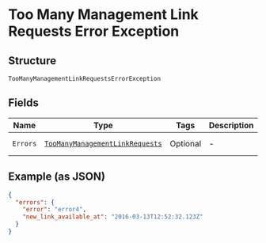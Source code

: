 
# Too Many Management Link Requests Error Exception

## Structure

`TooManyManagementLinkRequestsErrorException`

## Fields

| Name | Type | Tags | Description | Getter | Setter |
|  --- | --- | --- | --- | --- | --- |
| `Errors` | [`TooManyManagementLinkRequests`](../../doc/models/too-many-management-link-requests.md) | Optional | - | TooManyManagementLinkRequests getErrors() | setErrors(TooManyManagementLinkRequests errors) |

## Example (as JSON)

```json
{
  "errors": {
    "error": "error4",
    "new_link_available_at": "2016-03-13T12:52:32.123Z"
  }
}
```

